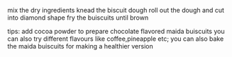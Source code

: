 mix the dry ingredients
knead the biscuit dough
roll out the dough and cut into diamond shape
fry the buiscuits until brown

tips:
add cocoa powder to prepare chocolate flavored maida buiscuits
you can also try different flavours like coffee,pineapple etc;
you can also bake the maida buiscuits for making a healthier version
